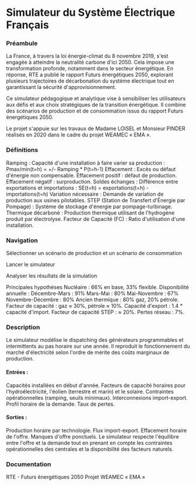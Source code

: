 # Simulateur du Système Électrique Français
<!-- Remplacez par le chemin de votre image -->

### Préambule
La France, à travers la loi énergie-climat du 8 novembre 2019, s'est engagée à atteindre la neutralité carbone d'ici 2050. Cela impose une transformation profonde, notamment dans le secteur énergétique. En réponse, RTE a publié le rapport Futurs énergétiques 2050, explorant plusieurs trajectoires de décarbonation du système électrique tout en garantissant la sécurité d'approvisionnement.

Ce simulateur pédagogique et analytique vise à sensibiliser les utilisateurs aux défis et aux choix stratégiques de la transition énergétique. Il combine des scénarios de production et de consommation issus du rapport Futurs énergétiques 2050.

Le projet s'appuie sur les travaux de Madame LOISEL et Monsieur PINDER réalisés en 2020 dans le cadre du projet WEAMEC « EMA ».

### Définitions
Ramping : Capacité d'une installation à faire varier sa production :
Pmax/min(t=h) = +/- Ramping * P(t=h-1)
Effacement : Excès ou défaut d'énergie non compensable.
Effacement positif : défaut de production.
Effacement négatif : surproduction.
Soldes échanges : Différence entre exportations et importations :
SE(t=h) = exportations(t=h) - importations(t=h)
Variation nécessaire : Demande de variation de production aux usines pilotables.
STEP (Station de Transfert d'Énergie par Pompage) : Système de stockage d'énergie par pompage-turbinage.
Thermique décarboné : Production thermique utilisant de l'hydrogène produit par électrolyse.
Facteur de Capacité (FC) : Ratio d'utilisation d'une installation.

### Navigation
Sélectionner un scénario de production et un scénario de consommation
<!-- README_Pic/Nav_1.png -->

Lancer le simulateur
<!-- Remplacez par le chemin de votre image -->

Analyser les résultats de la simulation
<!-- Remplacez par le chemin de votre image -->

Principales hypothèses
Nucléaire : 66% en base, 33% flexible.
Disponibilité annuelle :
Décembre-Mars : 91%
Mars-Mai : 80%
Mai-Novembre : 67%
Novembre-Décembre : 80%
Ancien thermique : 80% gaz, 20% pétrole.
Facteur de capacité : gaz ≈ 30%, pétrole ≈ 10%.
Capacité d'export : 1.4 * capacité d'import.
Facteur de capacité STEP : ≈ 20%.
Pertes réseau : 7%.

### Description
Le simulateur modélise le dispatching des générateurs programmables et intermittents au pas horaire sur une année. Il reproduit le fonctionnement du marché d'électricité selon l'ordre de mérite des coûts marginaux de production.

#### Entrées :
Capacités installées en début d'année.
Facteurs de capacité horaires pour l'hydroélectricité, l'éolien (terrestre et marin) et le solaire.
Contraintes opérationnelles (ramping, seuils minimaux).
Interconnexions import-export.
Profil horaire de la demande.
Taux de pertes.
#### Sorties :
Production horaire par technologie.
Flux import-export.
Effacement horaire de l'offre.
Manques d'offre ponctuels.
Le simulateur respecte l'équilibre entre l'offre et la demande tout en prenant en compte les contraintes opérationnelles des centrales et la disponibilité des facteurs naturels.

### Documentation
RTE - Futurs énergétiques 2050
Projet WEAMEC « EMA »
